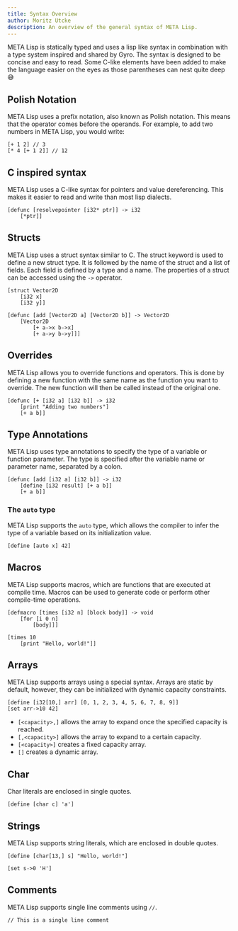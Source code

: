 ```yaml
---
title: Syntax Overview
author: Moritz Utcke
description: An overview of the general syntax of META Lisp.
---
```


META Lisp is statically typed and uses a lisp like syntax in combination with a type system inspired and shared by Gyro. The syntax is designed to be concise and easy to read. Some C-like elements have been added to make the language easier on the eyes as those parentheses can nest quite deep 😅

## Polish Notation

META Lisp uses a prefix notation, also known as Polish notation. This means that the operator comes before the operands. For example, to add two numbers in META Lisp, you would write:

```mlisp
[+ 1 2] // 3
[* 4 [+ 1 2]] // 12
```

## C inspired syntax

META Lisp uses a C-like syntax for pointers and value dereferencing. This makes it easier to read and write than most lisp dialects.

```mlisp
[defunc [resolvepointer [i32* ptr]] -> i32
	[*ptr]]
```

## Structs

META Lisp uses a struct syntax similar to C. The struct keyword is used to define a new struct type. It is followed by the name of the struct and a list of fields. Each field is defined by a type and a name.
The properties of a struct can be accessed using the `->` operator.

```mlisp
[struct Vector2D 
	[i32 x]
	[i32 y]]

[defunc [add [Vector2D a] [Vector2D b]] -> Vector2D
	[Vector2D
		[+ a->x b->x]
		[+ a->y b->y]]]
```

## Overrides

META Lisp allows you to override functions and operators. This is done by defining a new function with the same name as the function you want to override. The new function will then be called instead of the original one.

```mlisp
[defunc [+ [i32 a] [i32 b]] -> i32
	[print "Adding two numbers"]
	[+ a b]]
```

## Type Annotations

META Lisp uses type annotations to specify the type of a variable or function parameter. The type is specified after the variable name or parameter name, separated by a colon.

```mlisp
[defunc [add [i32 a] [i32 b]] -> i32
	[define [i32 result] [+ a b]]
	[+ a b]]
```

### The `auto` type

META Lisp supports the `auto` type, which allows the compiler to infer the type of a variable based on its initialization value.

```mlisp
[define [auto x] 42]
```

## Macros

META Lisp supports macros, which are functions that are executed at compile time. Macros can be used to generate code or perform other compile-time operations.

```mlisp
[defmacro [times [i32 n] [block body]] -> void
	[for [i 0 n]
		[body]]]

[times 10
	[print "Hello, world!"]]
```

## Arrays

META Lisp supports arrays using a special syntax. Arrays are static by default, however, they can be initialized with dynamic capacity constraints.

```mlisp
[define [i32[10,] arr] [0, 1, 2, 3, 4, 5, 6, 7, 8, 9]]
[set arr->10 42]
```

- `[<capacity>,]` allows the array to expand once the specified capacity is reached.
- `[,<capacity>]` allows the array to expand to a certain capacity.
- `[<capacity>]` creates a fixed capacity array.
- `[]` creates a dynamic array.

## Char

Char literals are enclosed in single quotes.

```mlisp
[define [char c] 'a']
```

## Strings

META Lisp supports string literals, which are enclosed in double quotes.

```mlisp
[define [char[13,] s] "Hello, world!"]

[set s->0 'H']
```

## Comments

META Lisp supports single line comments using `//`.

```mlisp
// This is a single line comment
```
